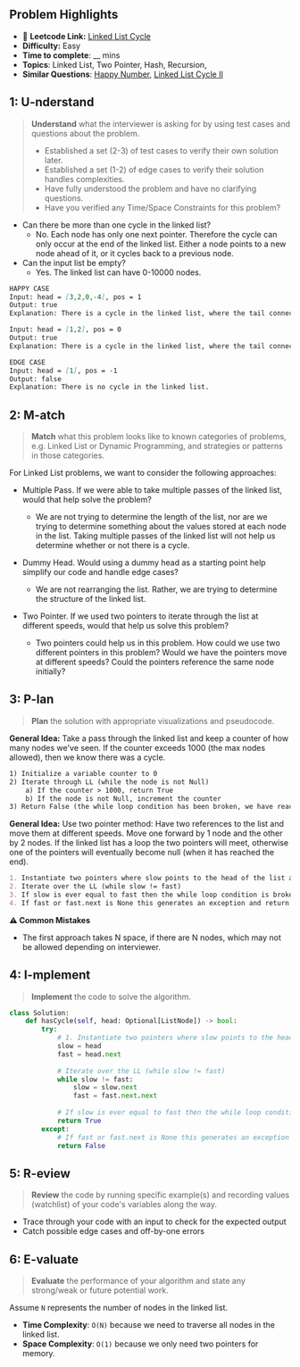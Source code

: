 ## Problem Highlights

* 🔗 **Leetcode Link:** [Linked List Cycle](https://leetcode.com/problems/linked-list-cycle/)
* **Difficulty:** Easy
* **Time to complete**: __ mins
* **Topics**: Linked List, Two Pointer, Hash, Recursion,
* **Similar Questions**: [Happy Number](https://leetcode.com/problems/happy-number/), [Linked List Cycle II](https://leetcode.com/problems/linked-list-cycle-ii/)
    
## 1: U-nderstand
 
> **Understand** what the interviewer is asking for by using test cases and questions about the problem.
> 
> - Established a set (2-3) of test cases to verify their own solution later.
> - Established a set (1-2) of edge cases to verify their solution handles complexities.
> - Have fully understood the problem and have no clarifying questions.
> - Have you verified any Time/Space Constraints for this problem?

- Can there be more than one cycle in the linked list?
    - No. Each node has only one next pointer. Therefore the cycle can only occur at the end of the linked list. Either a node points to a new node ahead of it, or it cycles back to a previous node.
- Can the input list be empty?
    - Yes. The linked list can have 0-10000 nodes.

   
```markdown
HAPPY CASE
Input: head = [3,2,0,-4], pos = 1
Output: true
Explanation: There is a cycle in the linked list, where the tail connects to the 1st node (0-indexed).

Input: head = [1,2], pos = 0
Output: true
Explanation: There is a cycle in the linked list, where the tail connects to the 0th node.

EDGE CASE
Input: head = [1], pos = -1
Output: false
Explanation: There is no cycle in the linked list.
```   
    
## 2: M-atch

<!-- See https://docs.google.com/document/d/1hYT1hoOJ6pFIt8A5q-PIZmYP7pB4WqlzyUJgFx9x2mY/edit#heading=h.ya2de4n4zsds for list of algorithms based on question type-->

> **Match** what this problem looks like to known categories of problems, e.g. Linked List or Dynamic Programming, and strategies or patterns in those categories.

For Linked List problems, we want to consider the following approaches:

- Multiple Pass. If we were able to take multiple passes of the linked list, would that help solve the problem?
    - We are not trying to determine the length of the list, nor are we trying to determine something about the values stored at each node in the list. Taking multiple passes of the linked list will not help us determine whether or not there is a cycle.

- Dummy Head. Would using a dummy head as a starting point help simplify our code and handle edge cases?
    - We are not rearranging the list. Rather, we are trying to determine the structure of the linked list.

- Two Pointer. If we used two pointers to iterate through the list at different speeds, would that help us solve this problem?
    - Two pointers could help us in this problem. How could we use two different pointers in this problem? Would we have the pointers move at different speeds? Could the pointers reference the same node initially?



## 3: P-lan

> **Plan** the solution with appropriate visualizations and pseudocode.

**General Idea:** Take a pass through the linked list and keep a counter of how many nodes we've seen. If the counter exceeds 1000 (the max nodes allowed), then we know there was a cycle.


```markdown
1) Initialize a variable counter to 0
2) Iterate through LL (while the node is not Null)
    a) If the counter > 1000, return True
    b) If the node is not Null, increment the counter
3) Return False (the while loop condition has been broken, we have reached the end of the list)
```

**General Idea:** Use two pointer method: Have two references to the list and move them at different speeds. Move one forward by 1 node and the other by 2 nodes. If the linked list has a loop the two pointers will meet, otherwise one of the pointers will eventually become null (when it has reached the end).


```markdown
1. Instantiate two pointers where slow points to the head of the list and fast points to head.next
2. Iterate over the LL (while slow != fast)
3. If slow is ever equal to fast then the while loop condition is broken and cycle is found.
4. If fast or fast.next is None this generates an exception and return False
```

**⚠️ Common Mistakes**

* The first approach takes N space, if there are N nodes, which may not be allowed depending on interviewer. 

## 4: I-mplement

> **Implement** the code to solve the algorithm.

```python
class Solution:
    def hasCycle(self, head: Optional[ListNode]) -> bool:
        try:
            # 1. Instantiate two pointers where slow points to the head of the list and fast points to head.next
            slow = head
            fast = head.next
            
            # Iterate over the LL (while slow != fast)
            while slow != fast:
                slow = slow.next
                fast = fast.next.next
                
            # If slow is ever equal to fast then the while loop condition is broken and cycle is found.
            return True
        except:
            # If fast or fast.next is None this generates an exception and return False
            return False
```
    
## 5: R-eview

> **Review** the code by running specific example(s) and recording values (watchlist) of your code's variables along the way.

- Trace through your code with an input to check for the expected output
- Catch possible edge cases and off-by-one errors

## 6: E-valuate

> **Evaluate** the performance of your algorithm and state any strong/weak or future potential work.

Assume `N` represents the number of nodes in the linked list.

* **Time Complexity**: `O(N)` because we need to traverse all nodes in the linked list.
* **Space Complexity**: `O(1)` because we only need two pointers for memory.